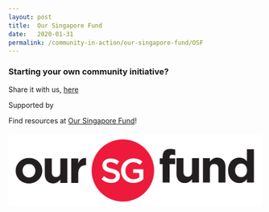 ```yaml
---
layout: post
title:  Our Singapore Fund
date:   2020-01-31
permalink: /community-in-action/our-singapore-fund/OSF
---
```


### Starting your own community initiative? 
Share it with us, <a href="https://form.gov.sg/#!/5e3b868988573300116ca38a">here</a>

Supported by 

Find resources at <a href="https://www.sg/oursingaporefund">Our Singapore Fund</a>!

#### ![OurSG](/images/OSF_Colour.png)
